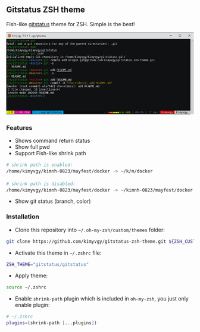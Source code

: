 ## Gitstatus ZSH theme

Fish-like [gitstatus](https://github.com/oh-my-fish/theme-gitstatus) theme for ZSH. Simple is the best!

![screenshot](gitstatus.png)

### Features

- Shows command return status
- Show full pwd
- Support Fish-like shrink path
```bash
# shrink path is enabled:
/home/kimyvgy/kimnh-0823/mayfest/docker -> ~/k/m/docker

# shrink path is disabled:
/home/kimyvgy/kimnh-0823/mayfest/docker -> ~/kimnh-0823/mayfest/docker
```
- Show git status (branch, color)

### Installation

- Clone this repository into `~/.oh-my-zsh/custom/themes` folder:
```bash
git clone https://github.com/kimyvgy/gitstatus-zsh-theme.git ${ZSH_CUSTOM}/themes/gitstatus
```
- Activate this theme in `~/.zshrc` file:
```bash
ZSH_THEME="gitstatus/gitstatus"
```
- Apply theme:
```bash
source ~/.zshrc
```
- Enable `shrink-path` plugin which is included in `oh-my-zsh`, you just only enable plugin:
```bash
# ~/.zshrc
plugins=(shrink-path [...plugins])
```
